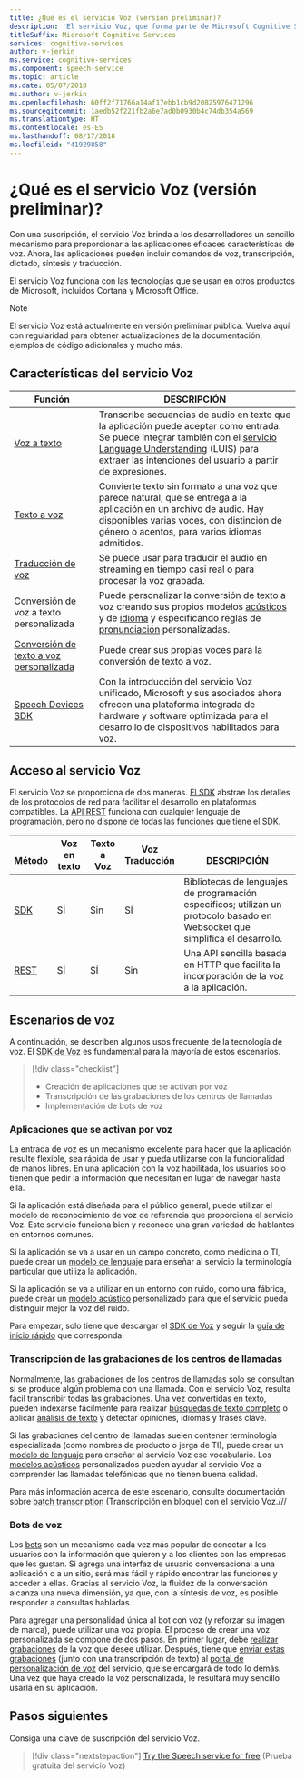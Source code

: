 ```yaml
---
title: ¿Qué es el servicio Voz (versión preliminar)?
description: 'El servicio Voz, que forma parte de Microsoft Cognitive Services, agrupa varios servicios de voz de Azure que anteriormente estaban disponibles por separado: Bing Speech (que comprende el reconocimiento de voz y texto a voz), Custom Speech y Traducción de voz.'
titleSuffix: Microsoft Cognitive Services
services: cognitive-services
author: v-jerkin
ms.service: cognitive-services
ms.component: speech-service
ms.topic: article
ms.date: 05/07/2018
ms.author: v-jerkin
ms.openlocfilehash: 60ff2f71766a14af17ebb1cb9d20825976471296
ms.sourcegitcommit: 1aedb52f221fb2a6e7ad0b0930b4c74db354a569
ms.translationtype: HT
ms.contentlocale: es-ES
ms.lasthandoff: 08/17/2018
ms.locfileid: "41929858"
---
```

# <a name="what-is-the-speech-service-preview"></a>¿Qué es el servicio Voz (versión preliminar)?

Con una suscripción, el servicio Voz brinda a los desarrolladores un sencillo mecanismo para proporcionar a las aplicaciones eficaces características de voz. Ahora, las aplicaciones pueden incluir comandos de voz, transcripción, dictado, síntesis y traducción.

El servicio Voz funciona con las tecnologías que se usan en otros productos de Microsoft, incluidos Cortana y Microsoft Office.

> [!NOTE]
> El servicio Voz está actualmente en versión preliminar pública. Vuelva aquí con regularidad para obtener actualizaciones de la documentación, ejemplos de código adicionales y mucho más.

## <a name="speech-service-features"></a>Características del servicio Voz

|Función|DESCRIPCIÓN|
|-|-|
|[Voz a texto](speech-to-text.md)| Transcribe secuencias de audio en texto que la aplicación puede aceptar como entrada. Se puede integrar también con el [servicio Language Understanding](https://docs.microsoft.com/azure/cognitive-services/luis/) (LUIS) para extraer las intenciones del usuario a partir de expresiones.|
|[Texto a voz](text-to-speech.md)| Convierte texto sin formato a una voz que parece natural, que se entrega a la aplicación en un archivo de audio. Hay disponibles varias voces, con distinción de género o acentos, para varios idiomas admitidos. |
|[Traducción de voz](speech-translation.md)| Se puede usar para traducir el audio en streaming en tiempo casi real o para procesar la voz grabada. |
|Conversión de voz a texto personalizada|Puede personalizar la conversión de texto a voz creando sus propios modelos [acústicos](how-to-customize-acoustic-models.md) y de [idioma](how-to-customize-language-model.md) y especificando reglas de [pronunciación](how-to-customize-pronunciation.md) personalizadas. |
|[Conversión de texto a voz personalizada](how-to-customize-voice-font.md)|Puede crear sus propias voces para la conversión de texto a voz.|
|[Speech Devices SDK](speech-devices-sdk.md)| Con la introducción del servicio Voz unificado, Microsoft y sus asociados ahora ofrecen una plataforma integrada de hardware y software optimizada para el desarrollo de dispositivos habilitados para voz. |

## <a name="access-to-the-speech-service"></a>Acceso al servicio Voz

El servicio Voz se proporciona de dos maneras. [El SDK](speech-sdk.md) abstrae los detalles de los protocolos de red para facilitar el desarrollo en plataformas compatibles. La [API REST](rest-apis.md) funciona con cualquier lenguaje de programación, pero no dispone de todas las funciones que tiene el SDK.

|<br>Método|Voz<br>en texto|Texto a<br>Voz|Voz<br>Traducción|<br>DESCRIPCIÓN|
|-|-|-|-|-|
|[SDK](speech-sdk.md)|SÍ|Sin |SÍ|Bibliotecas de lenguajes de programación específicos; utilizan un protocolo basado en Websocket que simplifica el desarrollo.|
|[REST](rest-apis.md)|SÍ|SÍ|Sin |Una API sencilla basada en HTTP que facilita la incorporación de la voz a la aplicación.|

## <a name="speech-scenarios"></a>Escenarios de voz

A continuación, se describen algunos usos frecuente de la tecnología de voz. El [SDK de Voz](speech-sdk.md) es fundamental para la mayoría de estos escenarios.

> [!div class="checklist"]
> * Creación de aplicaciones que se activan por voz
> * Transcripción de las grabaciones de los centros de llamadas
> * Implementación de bots de voz

### <a name="voice-triggered-apps"></a>Aplicaciones que se activan por voz

La entrada de voz es un mecanismo excelente para hacer que la aplicación resulte flexible, sea rápida de usar y pueda utilizarse con la funcionalidad de manos libres. En una aplicación con la voz habilitada, los usuarios solo tienen que pedir la información que necesitan en lugar de navegar hasta ella.

Si la aplicación está diseñada para el público general, puede utilizar el modelo de reconocimiento de voz de referencia que proporciona el servicio Voz. Este servicio funciona bien y reconoce una gran variedad de hablantes en entornos comunes.

Si la aplicación se va a usar en un campo concreto, como medicina o TI, puede crear un [modelo de lenguaje](how-to-customize-language-model.md) para enseñar al servicio la terminología particular que utiliza la aplicación.

Si la aplicación se va a utilizar en un entorno con ruido, como una fábrica, puede crear un [modelo acústico](how-to-customize-acoustic-models.md) personalizado para que el servicio pueda distinguir mejor la voz del ruido.

Para empezar, solo tiene que descargar el [SDK de Voz](speech-sdk.md) y seguir la [guía de inicio rápido](quickstart-csharp-dotnet-windows.md) que corresponda.

### <a name="transcribe-call-center-recordings"></a>Transcripción de las grabaciones de los centros de llamadas

Normalmente, las grabaciones de los centros de llamadas solo se consultan si se produce algún problema con una llamada. Con el servicio Voz, resulta fácil transcribir todas las grabaciones. Una vez convertidas en texto, pueden indexarse fácilmente para realizar [búsquedas de texto completo](https://docs.microsoft.com/azure/search/search-what-is-azure-search) o aplicar [análisis de texto](https://docs.microsoft.com/azure/cognitive-services/Text-Analytics/) y detectar opiniones, idiomas y frases clave.

Si las grabaciones del centro de llamadas suelen contener terminología especializada (como nombres de producto o jerga de TI), puede crear un [modelo de lenguaje](how-to-customize-language-model.md) para enseñar al servicio Voz ese vocabulario. Los [modelos acústicos](how-to-customize-acoustic-models.md) personalizados pueden ayudar al servicio Voz a comprender las llamadas telefónicas que no tienen buena calidad.

Para más información acerca de este escenario, consulte documentación sobre [batch transcription](batch-transcription.md) (Transcripción en bloque) con el servicio Voz.///

### <a name="voice-bots"></a>Bots de voz

Los [bots](https://dev.botframework.com/) son un mecanismo cada vez más popular de conectar a los usuarios con la información que quieren y a los clientes con las empresas que les gustan. Si agrega una interfaz de usuario conversacional a una aplicación o a un sitio, será más fácil y rápido encontrar las funciones y acceder a ellas. Gracias al servicio Voz, la fluidez de la conversación alcanza una nueva dimensión, ya que, con la síntesis de voz, es posible responder a consultas habladas.

Para agregar una personalidad única al bot con voz (y reforzar su imagen de marca), puede utilizar una voz propia. El proceso de crear una voz personalizada se compone de dos pasos. En primer lugar, debe [realizar grabaciones](record-custom-voice-samples.md) de la voz que desee utilizar. Después, tiene que [enviar estas grabaciones](how-to-customize-voice-font.md) (junto con una transcripción de texto) al [portal de personalización de voz](https://cris.ai/Home/CustomVoice) del servicio, que se encargará de todo lo demás. Una vez que haya creado la voz personalizada, le resultará muy sencillo usarla en su aplicación.

## <a name="next-steps"></a>Pasos siguientes

Consiga una clave de suscripción del servicio Voz.

> [!div class="nextstepaction"]
> [Try the Speech service for free](get-started.md) (Prueba gratuita del servicio Voz)
